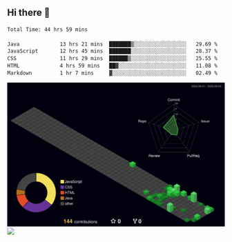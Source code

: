 ## Hi there 👋

<!--
**CereenaG/CereenaG** is a ✨ _special_ ✨ repository because its `README.md` (this file) appears on your GitHub profile.

Here are some ideas to get you started:

- 🔭 I’m currently working on ...
- 🌱 I’m currently learning ...
- 👯 I’m looking to collaborate on ...
- 🤔 I’m looking for help with ...
- 💬 Ask me about ...
- 📫 How to reach me: ...
- 😄 Pronouns: ...
- ⚡ Fun fact: ...

 🌱I'm currently learning Java for backend development along with frontend technologies.-->
 
<!--START_SECTION:waka-->

```txt
Total Time: 44 hrs 59 mins

Java             13 hrs 21 mins  ███████▒░░░░░░░░░░░░░░░░░   29.69 %
JavaScript       12 hrs 45 mins  ███████░░░░░░░░░░░░░░░░░░   28.37 %
CSS              11 hrs 29 mins  ██████▒░░░░░░░░░░░░░░░░░░   25.55 %
HTML             4 hrs 59 mins   ██▓░░░░░░░░░░░░░░░░░░░░░░   11.08 %
Markdown         1 hr 7 mins     ▓░░░░░░░░░░░░░░░░░░░░░░░░   02.49 %
```

<!--END_SECTION:waka-->
![](./profile-3d-contrib/profile-night-green.svg)
![](https://github.com/CereenaG/CereenaG/blob/output/snake.gif)

